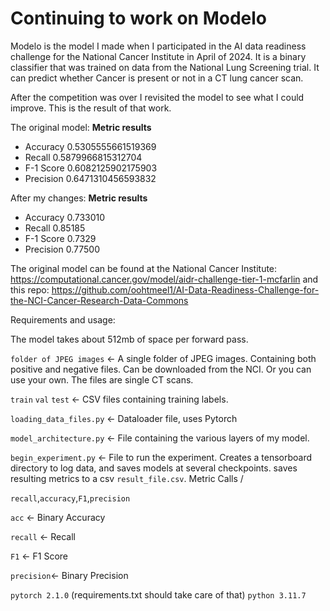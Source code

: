 # Continuing to work on Modelo
Modelo is the model I made when I participated in the AI data readiness challenge for the National Cancer Institute in April of 2024.
It is a binary classifier that was trained on data from the National Lung Screening trial. 
It can predict whether Cancer is present or not in a CT lung cancer scan. 

After the competition was over I revisited the model to see what I could improve.
This is the result of that work. 


The original model:
<b>Metric results</b> 
 * Accuracy 0.5305555661519369 
 * Recall 0.5879966815312704 
 * F-1 Score 0.6082125902175903 
 * Precision 0.6471310456593832

 After my changes:
 <b>Metric results</b> 
 * Accuracy 0.733010
 * Recall 0.85185
 * F-1 Score 0.7329
 * Precision 0.77500
 

The original model can be found at the National Cancer Institute:
https://computational.cancer.gov/model/aidr-challenge-tier-1-mcfarlin
and this repo:
https://github.com/oohtmeel1/AI-Data-Readiness-Challenge-for-the-NCI-Cancer-Research-Data-Commons

Requirements and usage:

The model takes about 512mb of space per forward pass. 

`folder of JPEG images` <- A single folder of JPEG images. Containing both positive and negative files. Can be downloaded from the NCI. Or you can use your own. The files are single CT scans.

`train` `val` `test` <- CSV files containing training labels. 

`loading_data_files.py` <- Dataloader file, uses Pytorch 

`model_architecture.py` <- File containing the various layers of my model.

`begin_experiment.py` <- File to run the experiment. Creates a tensorboard directory to log data, and saves models at several checkpoints. 
saves resulting metrics to a csv `result_file.csv`. 
Metric Calls /

`recall`,`accuracy`,`F1`,`precision`

`acc`  <- Binary Accuracy

`recall` <- Recall

`F1` <- F1 Score

`precision`<- Binary Precision

`pytorch 2.1.0` (requirements.txt should take care of that)
`python 3.11.7` 




